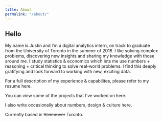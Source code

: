 ```yaml
---
title: About
permalink: "/about/"
---
```


## Hello

My name is Justin and I’m a digital analytics intern, on track to graduate from the University of Toronto in the summer of 2018. I like solving complex problems, discovering new insights and sharing my knowledge with those around me. I study statistics & economics which lets me use numbers + reasoning + critical thinking to solve real-world problems. I find this deeply gratifying and look forward to working with new, exciting data.

For a full description of my experience & capabilites, please refer to my resume here.

You can view some of the projects that I've worked on here.

I also write occasionally about numbers, design & culture here. 

Currently based in ~~Vancouver~~ Toronto.





